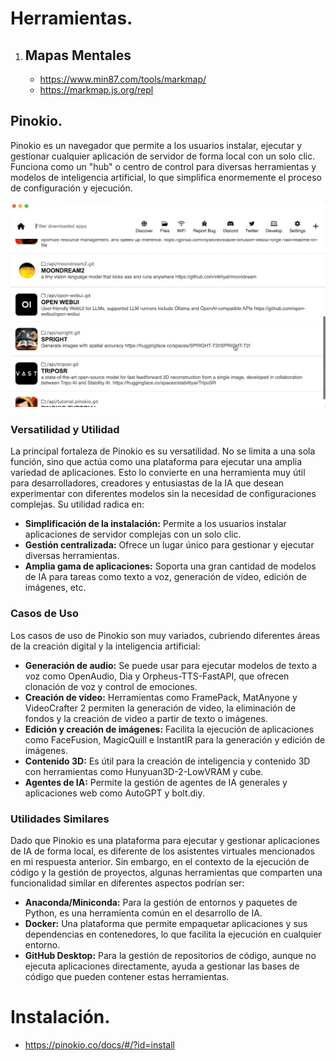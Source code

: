 # Herramientas.

1. ##  Mapas Mentales
   - https://www.min87.com/tools/markmap/
   - https://markmap.js.org/repl
## Pinokio.
Pinokio es un navegador que permite a los usuarios instalar, ejecutar y gestionar cualquier aplicación de servidor de forma local con un solo clic. Funciona como un "hub" o centro de control para diversas herramientas y modelos de inteligencia artificial, lo que simplifica enormemente el proceso de configuración y ejecución.

![pinokio](images/pinokio.gif)

### Versatilidad y Utilidad
La principal fortaleza de Pinokio es su versatilidad. No se limita a una sola función, sino que actúa como una plataforma para ejecutar una amplia variedad de aplicaciones. Esto lo convierte en una herramienta muy útil para desarrolladores, creadores y entusiastas de la IA que desean experimentar con diferentes modelos sin la necesidad de configuraciones complejas. Su utilidad radica en:

* **Simplificación de la instalación:** Permite a los usuarios instalar aplicaciones de servidor complejas con un solo clic.
* **Gestión centralizada:** Ofrece un lugar único para gestionar y ejecutar diversas herramientas.
* **Amplia gama de aplicaciones:** Soporta una gran cantidad de modelos de IA para tareas como texto a voz, generación de video, edición de imágenes, etc.

### Casos de Uso
Los casos de uso de Pinokio son muy variados, cubriendo diferentes áreas de la creación digital y la inteligencia artificial:

* **Generación de audio:** Se puede usar para ejecutar modelos de texto a voz como OpenAudio, Dia y Orpheus-TTS-FastAPI, que ofrecen clonación de voz y control de emociones.
* **Creación de video:** Herramientas como FramePack, MatAnyone y VideoCrafter 2 permiten la generación de video, la eliminación de fondos y la creación de video a partir de texto o imágenes.
* **Edición y creación de imágenes:** Facilita la ejecución de aplicaciones como FaceFusion, MagicQuill e InstantIR para la generación y edición de imágenes.
* **Contenido 3D:** Es útil para la creación de inteligencia y contenido 3D con herramientas como Hunyuan3D-2-LowVRAM y cube.
* **Agentes de IA:** Permite la gestión de agentes de IA generales y aplicaciones web como AutoGPT y bolt.diy.

### Utilidades Similares
Dado que Pinokio es una plataforma para ejecutar y gestionar aplicaciones de IA de forma local, es diferente de los asistentes virtuales mencionados en mi respuesta anterior. Sin embargo, en el contexto de la ejecución de código y la gestión de proyectos, algunas herramientas que comparten una funcionalidad similar en diferentes aspectos podrían ser:

* **Anaconda/Miniconda:** Para la gestión de entornos y paquetes de Python, es una herramienta común en el desarrollo de IA.
* **Docker:** Una plataforma que permite empaquetar aplicaciones y sus dependencias en contenedores, lo que facilita la ejecución en cualquier entorno.
* **GitHub Desktop:** Para la gestión de repositorios de código, aunque no ejecuta aplicaciones directamente, ayuda a gestionar las bases de código que pueden contener estas herramientas.

# Instalación.

- https://pinokio.co/docs/#/?id=install





